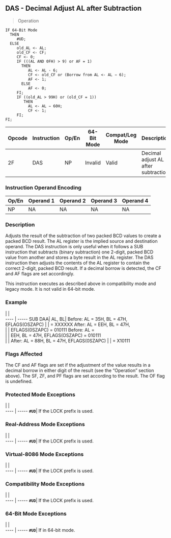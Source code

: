 ## DAS - Decimal Adjust AL after Subtraction

> Operation

``` slim
IF 64-Bit Mode
  THEN
     #UD;
  ELSE
     old_AL <- AL;
     old_CF <- CF;
     CF <- 0;
     IF (((AL AND 0FH) > 9) or AF = 1)
       THEN
          AL <- AL - 6;
          CF <- old_CF or (Borrow from AL <- AL − 6);
          AF <- 1;
       ELSE
          AF <- 0;
     FI;
     IF ((old_AL > 99H) or (old_CF = 1))
        THEN
          AL <- AL − 60H;
          CF <- 1;
     FI;
FI;

```

 Opcode| Instruction| Op/En| 64-Bit Mode| Compat/Leg Mode| Description                         
 ---  | --- | --- | --- | --- | ---
 2F    | DAS        | NP   | Invalid    | Valid          | Decimal adjust AL after subtraction.

### Instruction Operand Encoding
 Op/En| Operand 1| Operand 2| Operand 3| Operand 4
 ---  | --- | --- | --- | ---
 NP   | NA       | NA       | NA       | NA       

### Description
Adjusts the result of the subtraction of two packed BCD values to create a packed
BCD result. The AL register is the implied source and destination operand. The
DAS instruction is only useful when it follows a SUB instruction that subtracts
(binary subtraction) one 2-digit, packed BCD value from another and stores a
byte result in the AL register. The DAS instruction then adjusts the contents
of the AL register to contain the correct 2-digit, packed BCD result. If a decimal
borrow is detected, the CF and AF flags are set accordingly.

This instruction executes as described above in compatibility mode and legacy
mode. It is not valid in 64-bit mode.



### Example
   | |  
---- | -----
 SUB DAA| AL, BL| Before: AL = 35H, BL = 47H, EFLAGS(OSZAPC)
        |       | = XXXXXX After: AL = EEH, BL = 47H,       
        |       | EFLAGS(0SZAPC) = 010111 Before: AL =      
        |       | EEH, BL = 47H, EFLAGS(OSZAPC) = 010111    
        |       | After: AL = 88H, BL = 47H, EFLAGS(0SZAPC) 
        |       | = X10111                                  

### Flags Affected
The CF and AF flags are set if the adjustment of the value results in a decimal
borrow in either digit of the result (see the “Operation” section above). The
SF, ZF, and PF flags are set according to the result. The OF flag is undefined.


### Protected Mode Exceptions
   | |  
---- | -----
 **``#UD``**| If the LOCK prefix is used.

### Real-Address Mode Exceptions
   | |  
---- | -----
 **``#UD``**| If the LOCK prefix is used.

### Virtual-8086 Mode Exceptions
   | |  
---- | -----
 **``#UD``**| If the LOCK prefix is used.

### Compatibility Mode Exceptions
   | |  
---- | -----
 **``#UD``**| If the LOCK prefix is used.

### 64-Bit Mode Exceptions
   | |  
---- | -----
 **``#UD``**| If in 64-bit mode.
